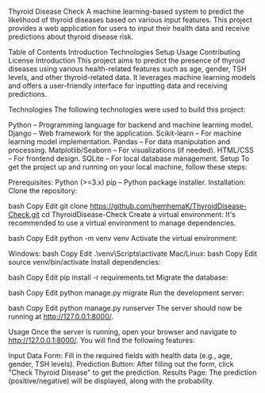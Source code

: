 Thyroid Disease Check
A machine learning-based system to predict the likelihood of thyroid diseases based on various input features. This project provides a web application for users to input their health data and receive predictions about thyroid disease risk.

Table of Contents
Introduction
Technologies
Setup
Usage
Contributing
License
Introduction
This project aims to predict the presence of thyroid diseases using various health-related features such as age, gender, TSH levels, and other thyroid-related data. It leverages machine learning models and offers a user-friendly interface for inputting data and receiving predictions.

Technologies
The following technologies were used to build this project:

Python – Programming language for backend and machine learning model.
Django – Web framework for the application.
Scikit-learn – For machine learning model implementation.
Pandas – For data manipulation and processing.
Matplotlib/Seaborn – For visualizations (if needed).
HTML/CSS – For frontend design.
SQLite – For local database management.
Setup
To get the project up and running on your local machine, follow these steps:

Prerequisites:
Python (>=3.x)
pip – Python package installer.
Installation:
Clone the repository:

bash
Copy
Edit
git clone https://github.com/hemhemaK/ThyroidDisease-Check.git
cd ThyroidDisease-Check
Create a virtual environment: It's recommended to use a virtual environment to manage dependencies.

bash
Copy
Edit
python -m venv venv
Activate the virtual environment:

Windows:
bash
Copy
Edit
.\venv\Scripts\activate
Mac/Linux:
bash
Copy
Edit
source venv/bin/activate
Install dependencies:

bash
Copy
Edit
pip install -r requirements.txt
Migrate the database:

bash
Copy
Edit
python manage.py migrate
Run the development server:

bash
Copy
Edit
python manage.py runserver
The server should now be running at http://127.0.0.1:8000/.

Usage
Once the server is running, open your browser and navigate to http://127.0.0.1:8000/. You will find the following features:

Input Data Form: Fill in the required fields with health data (e.g., age, gender, TSH levels).
Prediction Button: After filling out the form, click "Check Thyroid Disease" to get the prediction.
Results Page: The prediction (positive/negative) will be displayed, along with the probability.
